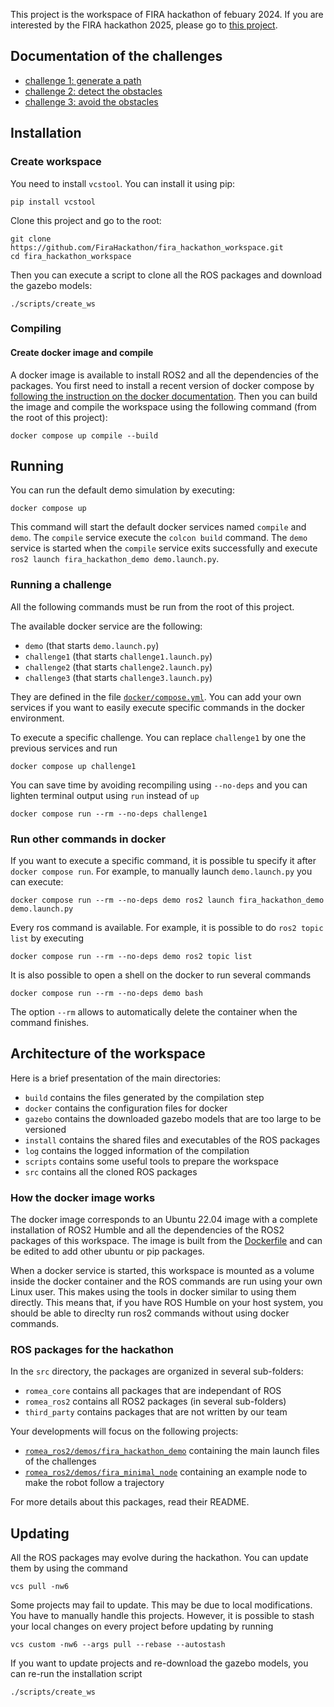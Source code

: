 This project is the workspace of FIRA hackathon of febuary 2024.
If you are interested by the FIRA hackathon 2025, please go to
[this project](https://github.com/FiraHackathon/hackathon2025_ws).

## Documentation of the challenges

* [challenge 1: generate a path](/doc/challenge1.md)
* [challenge 2: detect the obstacles](/doc/challenge2.md)
* [challenge 3: avoid the obstacles](/doc/challenge3.md)


## Installation

### Create workspace

You need to install `vcstool`. You can install it using pip:
```
pip install vcstool
```

Clone this project and go to the root:
```
git clone https://github.com/FiraHackathon/fira_hackathon_workspace.git
cd fira_hackathon_workspace
```

Then you can execute a script to clone all the ROS packages and download the gazebo models:
```
./scripts/create_ws
```

### Compiling

#### Create docker image and compile

A docker image is available to install ROS2 and all the dependencies of the packages.
You first need to install a recent version of docker compose by [following the instruction on the
docker documentation](https://docs.docker.com/compose/install/linux/).
Then you can build the image and compile the workspace using the following command (from the root of
this project):
```
docker compose up compile --build
```


## Running

You can run the default demo simulation by executing:
```
docker compose up
```
This command will start the default docker services named `compile` and `demo`.
The `compile` service execute the `colcon build` command.
The `demo` service is started when the `compile` service exits successfully and execute
`ros2 launch fira_hackathon_demo demo.launch.py`.

### Running a challenge

All the following commands must be run from the root of this project.

The available docker service are the following:

* `demo` (that starts `demo.launch.py`)
* `challenge1` (that starts `challenge1.launch.py`)
* `challenge2` (that starts `challenge2.launch.py`)
* `challenge3` (that starts `challenge3.launch.py`)

They are defined in the file [`docker/compose.yml`](docker/compose.yml).
You can add your own services if you want to easily execute specific commands in the docker
environment.

To execute a specific challenge. You can replace `challenge1` by one the previous services and run
```
docker compose up challenge1
```

You can save time by avoiding recompiling using `--no-deps` and you can lighten terminal output
using `run` instead of `up`
```
docker compose run --rm --no-deps challenge1
```

### Run other commands in docker

If you want to execute a specific command, it is possible tu specify it after `docker compose run`.
For example, to manually launch `demo.launch.py` you can execute:
```
docker compose run --rm --no-deps demo ros2 launch fira_hackathon_demo demo.launch.py
```
Every ros command is available.
For example, it is possible to do `ros2 topic list` by executing
```
docker compose run --rm --no-deps demo ros2 topic list
```

It is also possible to open a shell on the docker to run several commands
```
docker compose run --rm --no-deps demo bash
```
The option `--rm` allows to automatically delete the container when the command finishes.


## Architecture of the workspace

Here is a brief presentation of the main directories:

* `build` contains the files generated by the compilation step
* `docker` contains the configuration files for docker
* `gazebo` contains the downloaded gazebo models that are too large to be versioned
* `install` contains the shared files and executables of the ROS packages
* `log` contains the logged information of the compilation
* `scripts` contains some useful tools to prepare the workspace
* `src` contains all the cloned ROS packages

### How the docker image works

The docker image corresponds to an Ubuntu 22.04 image with a complete installation of ROS2 Humble
and all the dependencies of the ROS2 packages of this workspace.
The image is built from the [Dockerfile](docker/Dockerfile) and can be edited to add other ubuntu or
pip packages.

When a docker service is started, this workspace is mounted as a volume inside the docker
container and the ROS commands are run using your own Linux user.
This makes using the tools in docker similar to using them directly.
This means that, if you have ROS Humble on your host system, you should be able to direclty run ros2
commands without using docker commands.

### ROS packages for the hackathon

In the `src` directory, the packages are organized in several sub-folders:

* `romea_core` contains all packages that are independant of ROS
* `romea_ros2` contains all ROS2 packages (in several sub-folders)
* `third_party` contains packages that are not written by our team

Your developments will focus on the following projects:
* [`romea_ros2/demos/fira_hackathon_demo`](https://github.com/FiraHackathon/fira_hackathon_demo)
    containing the main launch files of the challenges
* [`romea_ros2/demos/fira_minimal_node`](https://github.com/FiraHackathon/fira_minimal_node)
    containing an example node to make the robot follow a trajectory

For more details about this packages, read their README.

## Updating

All the ROS packages may evolve during the hackathon.
You can update them by using the command
```
vcs pull -nw6
```

Some projects may fail to update.
This may be due to local modifications.
You have to manually handle this projects.
However, it is possible to stash your local changes on every project before updating by running
```
vcs custom -nw6 --args pull --rebase --autostash 
```

If you want to update projects and re-download the gazebo models, you can re-run the installation
script
```
./scripts/create_ws
```
